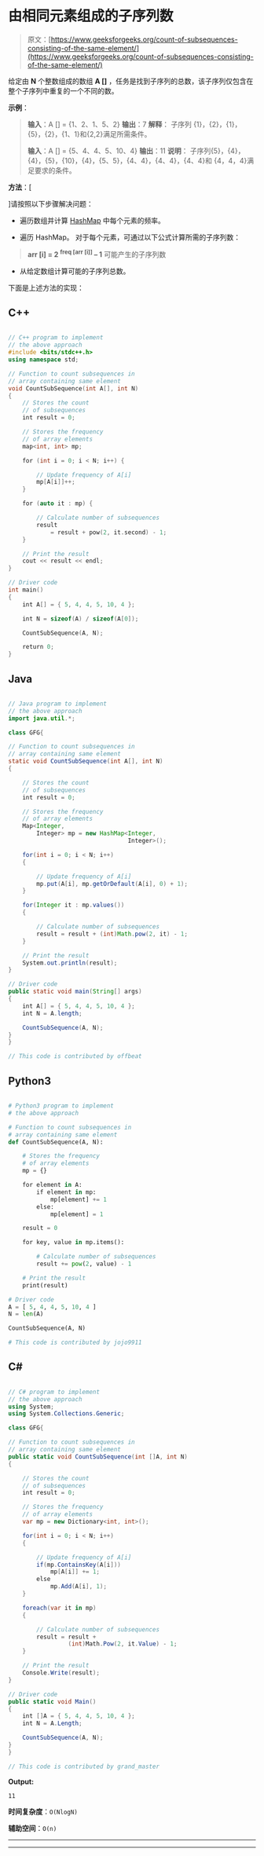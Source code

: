 # 由相同元素组成的子序列数

> 原文：[https://www.geeksforgeeks.org/count-of-subsequences-consisting-of-the-same-element/](https://www.geeksforgeeks.org/count-of-subsequences-consisting-of-the-same-element/)

给定由 **N** 个整数组成的数组 **A []** ，任务是找到子序列的总数，该子序列仅包含在整个子序列中重复的一个不同的数。

**示例**：

> **输入**：A [] = {1、2、1、5、2}
> **输出**：7
> **解释**：
> 子序列 {1}，{2}，{1}，{5}，{2}，{1、1}和{2,2}满足所需条件。
> 
> **输入**：A [] = {5、4、4、5、10、4}
> **输出**：11
> **说明**：
> 子序列{5}，{4}，{4}，{5}，{10}，{4}，{5、5}，{4、4}，{4、4}，{4、4}和 {4，4，4}满足要求的条件。

**方法**：[

]请按照以下步骤解决问题：

*   遍历数组并计算 [HashMap](http://www.geeksforgeeks.org/java-util-hashmap-in-java/) 中每个元素的频率。

*   遍历 HashMap。 对于每个元素，可通过以下公式计算所需的子序列数：

> **arr [i] = 2 <sup>freq [arr [i]]</sup> – 1** 可能产生的子序列数

*   从给定数组计算可能的子序列总数。

下面是上述方法的实现：

## C++

```cpp

// C++ program to implement 
// the above approach 
#include <bits/stdc++.h> 
using namespace std; 

// Function to count subsequences in 
// array containing same element 
void CountSubSequence(int A[], int N) 
{ 
    // Stores the count 
    // of subsequences 
    int result = 0; 

    // Stores the frequency 
    // of array elements 
    map<int, int> mp; 

    for (int i = 0; i < N; i++) { 

        // Update frequency of A[i] 
        mp[A[i]]++; 
    } 

    for (auto it : mp) { 

        // Calculate number of subsequences 
        result 
            = result + pow(2, it.second) - 1; 
    } 

    // Print the result 
    cout << result << endl; 
} 

// Driver code 
int main() 
{ 
    int A[] = { 5, 4, 4, 5, 10, 4 }; 

    int N = sizeof(A) / sizeof(A[0]); 

    CountSubSequence(A, N); 

    return 0; 
} 

```

## Java

```java

// Java program to implement 
// the above approach 
import java.util.*;

class GFG{

// Function to count subsequences in
// array containing same element
static void CountSubSequence(int A[], int N)
{

    // Stores the count
    // of subsequences
    int result = 0;

    // Stores the frequency
    // of array elements
    Map<Integer, 
        Integer> mp = new HashMap<Integer,
                                  Integer>();

    for(int i = 0; i < N; i++)
    {

        // Update frequency of A[i]
        mp.put(A[i], mp.getOrDefault(A[i], 0) + 1);
    }

    for(Integer it : mp.values())
    {

        // Calculate number of subsequences
        result = result + (int)Math.pow(2, it) - 1;
    }

    // Print the result
    System.out.println(result);
}

// Driver code
public static void main(String[] args)
{
    int A[] = { 5, 4, 4, 5, 10, 4 };
    int N = A.length;

    CountSubSequence(A, N);
}
}

// This code is contributed by offbeat

```

## Python3

```py

# Python3 program to implement  
# the above approach  

# Function to count subsequences in  
# array containing same element  
def CountSubSequence(A, N):

    # Stores the frequency  
    # of array elements  
    mp = {}

    for element in A:
        if element in mp:
            mp[element] += 1
        else:
            mp[element] = 1

    result = 0

    for key, value in mp.items():

        # Calculate number of subsequences  
        result += pow(2, value) - 1

    # Print the result      
    print(result)

# Driver code
A = [ 5, 4, 4, 5, 10, 4 ]
N = len(A)

CountSubSequence(A, N)

# This code is contributed by jojo9911

```

## C#

```cs

// C# program to implement 
// the above approach 
using System;
using System.Collections.Generic;

class GFG{ 

// Function to count subsequences in 
// array containing same element 
public static void CountSubSequence(int []A, int N) 
{ 

    // Stores the count 
    // of subsequences 
    int result = 0; 

    // Stores the frequency 
    // of array elements 
    var mp = new Dictionary<int, int>();

    for(int i = 0; i < N; i++) 
    { 

        // Update frequency of A[i] 
        if(mp.ContainsKey(A[i]))
            mp[A[i]] += 1;
        else
            mp.Add(A[i], 1);
    } 

    foreach(var it in mp) 
    { 

        // Calculate number of subsequences 
        result = result + 
                 (int)Math.Pow(2, it.Value) - 1; 
    } 

    // Print the result 
    Console.Write(result); 
} 

// Driver code 
public static void Main() 
{ 
    int []A = { 5, 4, 4, 5, 10, 4 }; 
    int N = A.Length; 

    CountSubSequence(A, N); 
} 
} 

// This code is contributed by grand_master

```

**Output:** 

```
11

```

**时间复杂度**：`O(NlogN)`

**辅助空间**：`O(n)`



* * *

* * *



